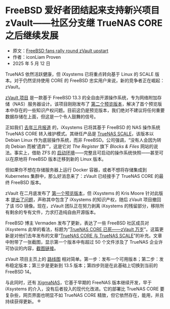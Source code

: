 # FreeBSD 爱好者团结起来支持新兴项目 zVault——社区分支继 TrueNAS CORE 之后继续发展

- 原文：[FreeBSD fans rally round zVault upstart](https://www.theregister.com/2025/05/12/second_preview_zvault/)
- 作者：iconLiam Proven
- 2025 年 5 月 12 日

TrueNAS 依然活跃健康，但 iXsystems 已将重点转向基于 Linux 的 SCALE 版本。对于仍然坚持使用 CORE 的 FreeBSD 忠实用户来说，新的竞争者正在崛起：zVault。

[zVault 项目](https://www.zvault.io/) 是一款基于 FreeBSD 13.3 的全自由开源操作系统，专为网络附加存储（NAS）服务器设计。该项目刚刚发布了 [第二个预览版本](https://github.com/zvaultio/Community/releases/tag/zVault-13.3-MASTER-202505042329-ca844f8808)，解决了首个预览版本中存在的一些知识产权问题。目前这仍是预览版本，我们绝对不建议将任何重要数据存储在上面，但这是一个令人鼓舞的信号。

正如我们 [去年三月报道](https://www.theregister.com/2024/03/18/truenas_abandons_freebsd/) 的，iXsystems 已将其基于 FreeBSD 的 NAS 操作系统 TrueNAS CORE 转入维护模式。其继任产品是 [TrueNAS SCALE](https://www.truenas.com/truenas-scale/)，该版本以 Debian Linux 作为底层操作系统，而非 FreeBSD。公司强调，“没有人会因为转向 Debian 而被‘遗弃’”，这是它对 *The Register* 旗下 *Blocks & Files* 网站的说法。事实上，借助 ZFS 的 [启动环境](https://wiki.freebsd.org/BootEnvironments)——完整且可启动的操作系统快照——甚至可以在原地将 FreeBSD 版本迁移到新的 Linux 版本。

但如果你不想在存储服务器上运行 Docker 容器，或者不想将存储集成到 Kubernetes 集群中，那么好消息来了：zVault 已经接手了 TrueNAS CORE 的最终 FreeBSD 版本。

zVault 在二月底发布了 [第一个预览版本](https://github.com/zvaultio/Community/releases/tag/ZVault-13.3-MASTER-202502240515-8d9f8c8cc2)，但 iXsystems 的 Kris Moore 针对此版本 [提出了问题](https://github.com/zvaultio/Community/issues/7)，声称其中包含了 iXsystems 的知识产权，随后 zVault 项目撤回了该 ISO 镜像。现在，zVault 团队正在努力剥离 iXsystems 的残留部分，移除所有剩余的专有文件，力求打造纯自由开源版本。

FreeBSD 博主 Vermaden 发布了更新，表达了一些 FreeBSD 社区成员对 iXsystems 此举的看法，标题为“[TrueNAS CORE 已死——zVault 万岁](https://vermaden.wordpress.com/2024/04/20/truenas-core-versus-truenas-scale/#truenas-core-dead-long-live-zvault)”。这篇更新是对他们去年发布的文章“[TrueNAS CORE 与 TrueNAS SCALE](https://vermaden.wordpress.com/2024/04/20/truenas-core-versus-truenas-scale/)”的补充。文章中附带了一张截图，显示第一个版本中有超过 50 个文件涉及了 TrueNAS 企业许可协议的内容，[截图链接](https://vermaden.wordpress.com/wp-content/uploads/2024/04/zvault-truenas-core-proprietary-files.png)。

zVault 项目主页上的 [路线图](https://zvault.io/#roadmap) 相对简单。第一步：发布一个可用版本；第二步：发布稳定版本；第三步是更新到 13.5 版本；第四步则是在此基础上切换到当前的 FreeBSD 14。

与此同时，还有 [XigmaNAS](https://xigmanas.com/xnaswp/)，它基于早期的 FreeNAS 版本继续开发，早于 iXsystems 的介入，没有后者投入的现代化改进。它的部署比 TrueNAS CORE 要复杂些，网页界面也明显不如 TrueNAS CORE 精致，但它依然存在，能用，并且持续获得更新。 ®

